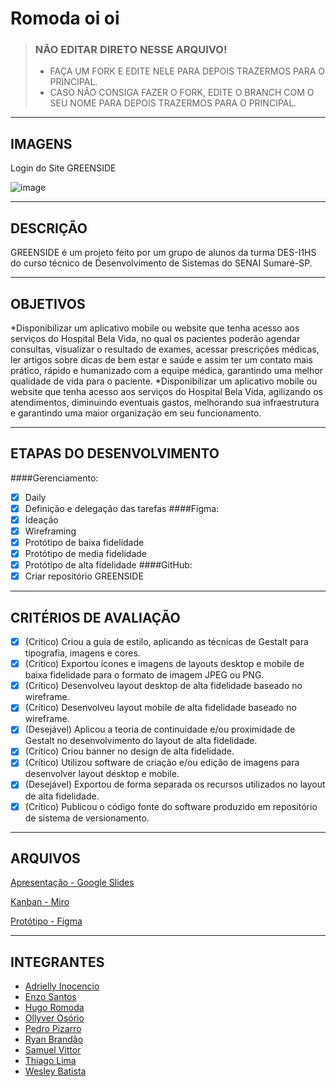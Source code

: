# Romoda oi oi
 

>### NÃO EDITAR DIRETO NESSE ARQUIVO! 
> - FAÇA UM FORK E EDITE NELE PARA DEPOIS TRAZERMOS PARA O PRINCIPAL.
> - CASO NÃO CONSIGA FAZER O FORK, EDITE O BRANCH COM O SEU NOME PARA DEPOIS TRAZERMOS PARA O PRINCIPAL. 

***

## IMAGENS

Login do Site GREENSIDE 

![image](./IMG/SiteNotLoged.png)

***

## DESCRIÇÃO
GREENSIDE é um projeto feito por um grupo de alunos da turma DES-I1HS do curso técnico de Desenvolvimento de Sistemas do SENAI Sumaré-SP.

***

## OBJETIVOS
*Disponibilizar um aplicativo mobile ou website que tenha acesso aos serviços do Hospital Bela Vida, no qual os pacientes poderão agendar consultas, visualizar o resultado de exames, acessar prescrições médicas, ler artigos sobre dicas de bem estar e saúde e assim ter um contato mais prático, rápido e humanizado com a equipe médica, garantindo uma melhor qualidade de vida para o paciente.
*Disponibilizar um aplicativo mobile ou website que tenha acesso aos serviços do Hospital Bela Vida, agilizando os atendimentos, diminuindo eventuais gastos, melhorando sua infraestrutura e garantindo uma maior organização em seu funcionamento.

***

## ETAPAS DO DESENVOLVIMENTO
####Gerenciamento:
- [x] Daily
- [x] Definição e delegação das tarefas
####Figma:
- [x] Ideação
- [x] Wireframing
- [x] Protótipo de baixa fidelidade
- [x] Protótipo de media fidelidade
- [x] Protótipo de alta fidelidade
####GitHub:
- [x] Criar repositório GREENSIDE

***

## CRITÉRIOS DE AVALIAÇÃO
- [x] (Crítico) Criou a guia de estilo, aplicando as técnicas de Gestalt para tipografia, imagens e cores.
- [x] (Crítico) Exportou ícones e imagens de layouts desktop e mobile de baixa fidelidade para o formato de imagem JPEG ou PNG.
- [x] (Crítico) Desenvolveu layout desktop de alta fidelidade baseado no wireframe.
- [x] (Crítico) Desenvolveu layout mobile de alta fidelidade baseado no wireframe.
- [x] (Desejável) Aplicou a teoria de continuidade e/ou proximidade de Gestalt no desenvolvimento do layout de alta fidelidade.
- [x] (Crítico) Criou banner no design de alta fidelidade.
- [x] (Crítico) Utilizou software de criação e/ou edição de imagens para desenvolver layout desktop e mobile.
- [x] (Desejável) Exportou de forma separada os recursos utilizados no layout de alta fidelidade.
- [x] (Crítico) Publicou o código fonte do software produzido em repositório de sistema de versionamento.

***

## ARQUIVOS
[Apresentação - Google Slides](https://docs.google.com/presentation/d/1On91ARoRCd3pZ0m6nLHoElkVSczX0Xj7wBsq8VTOXUk/edit?usp=sharing)

[Kanban - Miro](https://miro.com/app/board/uXjVPrE2ELg=/?share_link_id=723339576449)

[Protótipo - Figma](https://www.figma.com/file/I77eU3LgAvGkEHalgGVT64/GREENSIDE?node-id=0%3A1&t=EFGuGIv9bEzpXmNt-1)

***

## INTEGRANTES
* [Adrielly Inocencio](https://github.com/AdriInocencio)
* [Enzo Santos](https://github.com/ZoenSantos)
* [Hugo Romoda](https://github.com/HugoRomoda)
* [Ollyver Osório](https://github.com/Ollyveroso)
* [Pedro Pizarro](https://github.com/PedroArthurPizarro)
* [Ryan Brandão](https://github.com/RyanZxmaquina)
* [Samuel Vittor](https://github.com/SamuelVittor)
* [Thiago Lima](https://github.com/Thiagolimasilv)
* [Wesley Batista](https://github.com/Wesley-Battista)
